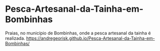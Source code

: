 # Pesca-Artesanal-da-Tainha-em-Bombinhas
Praias, no município de Bombinhas, onde a pesca artesanal da tainha é realizada.
https://andregeorisk.github.io/Pesca-Artesanal-da-Tainha-em-Bombinhas/
